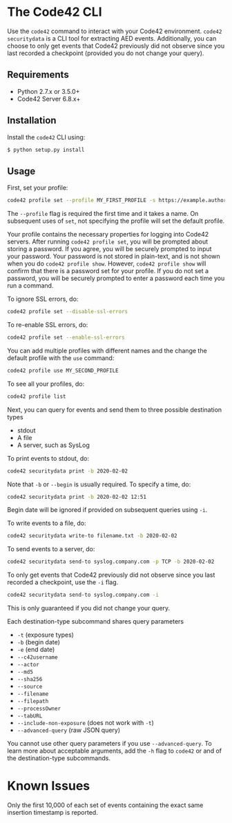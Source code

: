 # The Code42 CLI

Use the `code42` command to interact with your Code42 environment.
`code42 securitydata` is a CLI tool for extracting AED events.
Additionally, you can choose to only get events that Code42 previously did not observe since you last recorded a checkpoint
(provided you do not change your query).

## Requirements

- Python 2.7.x or 3.5.0+
- Code42 Server 6.8.x+

## Installation
Install the `code42` CLI using:

```bash
$ python setup.py install
```

## Usage

First, set your profile:
```bash
code42 profile set --profile MY_FIRST_PROFILE -s https://example.authority.com -u security.admin@example.com
```
The `--profile` flag is required the first time and it takes a name.
On subsequent uses of `set`, not specifying the profile will set the default profile.

Your profile contains the necessary properties for logging into Code42 servers.
After running `code42 profile set`, you will be prompted about storing a password.
If you agree, you will be securely prompted to input your password.
Your password is not stored in plain-text, and is not shown when you do `code42 profile show`.
However, `code42 profile show` will confirm that there is a password set for your profile.
If you do not set a password, you will be securely prompted to enter a password each time you run a command.

To ignore SSL errors, do:
```bash
code42 profile set --disable-ssl-errors
```

To re-enable SSL errors, do:
```bash
code42 profile set --enable-ssl-errors
```

You can add multiple profiles with different names and the change the default profile with the `use` command:
```bash
code42 profile use MY_SECOND_PROFILE
```

To see all your profiles, do:
```bash
code42 profile list
```

Next, you can query for events and send them to three possible destination types
* stdout
* A file
* A server, such as SysLog

To print events to stdout, do:
```bash
code42 securitydata print -b 2020-02-02
```

Note that `-b` or `--begin` is usually required.
To specify a time, do:

```bash
code42 securitydata print -b 2020-02-02 12:51
```
Begin date will be ignored if provided on subsequent queries using `-i`.

To write events to a file, do:
```bash
code42 securitydata write-to filename.txt -b 2020-02-02
```

To send events to a server, do:
```bash
code42 securitydata send-to syslog.company.com -p TCP -b 2020-02-02
```

To only get events that Code42 previously did not observe since you last recorded a checkpoint, use the `-i` flag.
```bash
code42 securitydata send-to syslog.company.com -i
```
This is only guaranteed if you did not change your query.


Each destination-type subcommand shares query parameters
* `-t` (exposure types)
* `-b` (begin date)
* `-e` (end date)
* `--c42username`
* `--actor`
* `--md5`
* `--sha256`
* `--source`
* `--filename`
* `--filepath`
* `--processOwner`
* `--tabURL`
* `--include-non-exposure` (does not work with `-t`)
* `--advanced-query` (raw JSON query)

You cannot use other query parameters if you use `--advanced-query`.
To learn more about acceptable arguments, add the `-h` flag to `code42` or and of the destination-type subcommands.


# Known Issues

Only the first 10,000 of each set of events containing the exact same insertion timestamp is reported.
